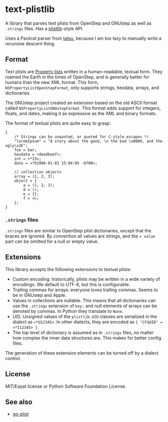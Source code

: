 text-plistlib
=============

A library that parses text plists from OpenStep and GNUstep as well as `.strings` files. Has a [plistlib](https://docs.python.org/3/library/plistlib.html)-style API.

Uses a Packrat parser from [tatsu](https://github.com/neogeny/TatSu), because I am too lazy to manually write a recursive descent thing.

Format
------

Text plists are [Property lists](https://en.wikipedia.org/wiki/Property_list) written in a
human-readable, textual form. They roamed the Earth in the times of OpenStep, and is
generally better for humans than the new XML format. This form, `NSPropertyListOpenStepFormat`, only supports strings, hexdata, arrays, and dictionaries.

The GNUstep project created an extension based on the old ASCII format called `NSPropertyListGNUstepFormat`. This format adds support for integers, floats, and dates, making it as expressive as the XML and binary formats. 

The format of textual plists are quite easy to grasp:
```plist
{
    /* Strings can be unquoted, or quoted for C-style escapes */
    "loremIpsum" = "A story about the good, \n the bad \u0000, and the ugly\x2E";
    foo = bar;
    hexdata = <deadbeef>;
    int = <*I3>;
    date = <*D2006-01-02 15:04:05 -0700>;

    // collection objects
    array = (1, 2, 3);
    object = {
        a = (1, 2, 3);
        d = ();
        e = {};
        f = <>;
    };
}
```

### `.strings` files
`.strings` files are similar to OpenStep plist dictionaries, except that the braces are ignored. By convention all values are strings, and the `= value` part can be omitted for a null or empty value.

Extensions
----------

This library accepts the following extensions to textual plists:
* Custom encoding: historically, plists may be written in a wide variety of encodings. We default to UTF-8, but this is configurable.
* Trailing commas for arrays: everyone loves trailing commas. Seems to be in GNUstep and Apple.
* Values in collections are nullable. This means that all dictionaries can use the `.strings` extension of `key;` and null elements of arrays can be denoted by commas. In Python they translate to `None`.
* UID. Unsigned values of the `plistlib.UID` classes are serialized in the dialect as `<*U12345>`. In other dialects, they are encoded as `{ "CF$UID" = <*I12345> }`.
* The top level of dictionary is assumed as in `.strings` files, no matter how complex the inner data structures are. This makes for better config files.

The generation of these extension elements can be turned off by a dialect control.

License
-------
MIT/Expat license or Python Software Foundation License. 

See also
--------
* [go-plist](https://github.com/DHowett/go-plist)
